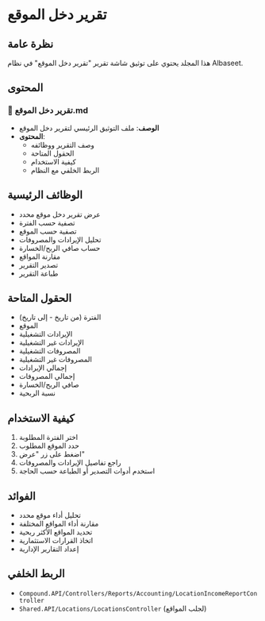 # تقرير دخل الموقع

## نظرة عامة
هذا المجلد يحتوي على توثيق شاشة تقرير "تقرير دخل الموقع" في نظام Albaseet.

## المحتوى

### 📄 تقرير دخل الموقع.md
- **الوصف**: ملف التوثيق الرئيسي لتقرير دخل الموقع
- **المحتوى**: 
  - وصف التقرير ووظائفه
  - الحقول المتاحة
  - كيفية الاستخدام
  - الربط الخلفي مع النظام

## الوظائف الرئيسية
- عرض تقرير دخل موقع محدد
- تصفية حسب الفترة
- تصفية حسب الموقع
- تحليل الإيرادات والمصروفات
- حساب صافي الربح/الخسارة
- مقارنة المواقع
- تصدير التقرير
- طباعة التقرير

## الحقول المتاحة
- الفترة (من تاريخ - إلى تاريخ)
- الموقع
- الإيرادات التشغيلية
- الإيرادات غير التشغيلية
- المصروفات التشغيلية
- المصروفات غير التشغيلية
- إجمالي الإيرادات
- إجمالي المصروفات
- صافي الربح/الخسارة
- نسبة الربحية

## كيفية الاستخدام
1. اختر الفترة المطلوبة
2. حدد الموقع المطلوب
3. اضغط على زر "عرض"
4. راجع تفاصيل الإيرادات والمصروفات
5. استخدم أدوات التصدير أو الطباعة حسب الحاجة

## الفوائد
- تحليل أداء موقع محدد
- مقارنة أداء المواقع المختلفة
- تحديد المواقع الأكثر ربحية
- اتخاذ القرارات الاستثمارية
- إعداد التقارير الإدارية

## الربط الخلفي
- `Compound.API/Controllers/Reports/Accounting/LocationIncomeReportController`
- `Shared.API/Locations/LocationsController` (لجلب المواقع)
